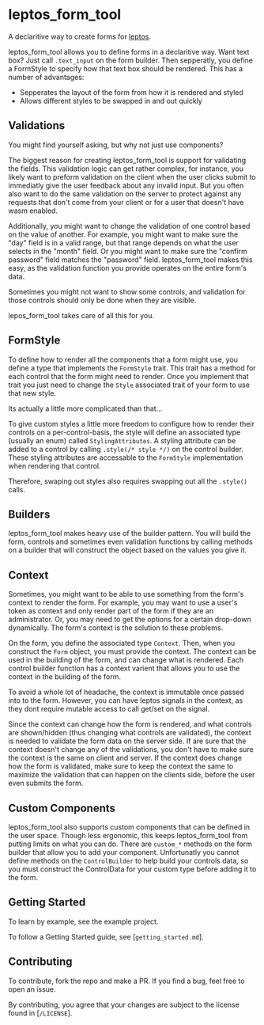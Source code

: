 # leptos_form_tool

A declaritive way to create forms for [leptos](https://leptos.dev/).

leptos_form_tool allows you to define forms in a declaritive way.
Want text box? Just call `.text_input` on the form builder. Then sepperatly,
you define a FormStyle to specify how that text box should be rendered.
This has a number of advantages:
 - Sepperates the layout of the form from how it is rendered and styled
 - Allows different styles to be swapped in and out quickly

## Validations

You might find yourself asking, but why not just use components?

The biggest reason for creating leptos_form_tool is support for
validating the fields. This validation logic can get rather complex, for
instance, you likely want to preform validation on the client when the user 
clicks submit to immediatly give the user feedback about any invalid input.
But you often also want to do the same validation on the server to protect
against any requests that don't come from your client or for a user that
doesn't have wasm enabled.

Additionally, you might want to change the validation of one control based
on the value of another. For example, you might want to make sure the "day"
field is in a valid range, but that range depends on what the user selects in
the "month" field. Or you might want to make sure the "confirm password" field
matches the "password" field. leptos_form_tool makes this easy, as the
validation function you provide operates on the entire form's data.

Sometimes you might not want to show some controls, and validation for those
controls should only be done when they are visible.

lepos_form_tool takes care of all this for you.

## FormStyle

To define how to render all the components that a form might use, you define
a type that implements the `FormStyle` trait. This trait has a method for each
control that the form might need to render. Once you implement that trait you
just need to change the `Style` associated trait of your form to use that new
style.

Its actually a little more complicated than that...

To give custom styles a little more freedom to configure how to render their
controls on a per-control-basis, the style will define an associated type 
(usually an enum) called `StylingAttributes`. A styling attribute can be added
to a control by calling `.style(/* style */)` on the control builder. These 
styling attributes are accessable to the `FormStyle` implementation when 
rendering that control.

Therefore, swaping out styles also requires swapping out all the `.style()`
calls.

## Builders

leptos_form_tool makes heavy use of the builder pattern. You will build the
form, controls and sometimes even validation functions by calling methods on
a builder that will construct the object based on the values you give it.

## Context

Sometimes, you might want to be able to use something from the form's context
to render the form. For example, you may want to use a user's token as context
and only render part of the form if they are an administrator. Or, you may
need to get the options for a certain drop-down dynamically. The form's context
is the solution to these problems.

On the form, you define the associated type `Context`. Then, when you construct
the `Form` object, you must provide the context. The context can be used in
the building of the form, and can change what is rendered. Each control
builder function has a context varient that allows you to use the context in
the building of the form.

To avoid a whole lot of headache, the context is immutable once passed into to
the form. However, you can have leptos signals in the context, as they dont
require mutable access to call get/set on the signal.

Since the context can change how the form is rendered, and what controls are
shown/hidden (thus changing what controls are validated), the context is
needed to validate the form data on the server side. If are sure that the
context doesn't change any of the validations, you don't have to make sure
the context is the same on client and server. If the context does change
how the form is validated, make sure to keep the context the same to maximize
the validation that can happen on the clients side, before the user even
submits the form.

## Custom Components

leptos_form_tool also supports custom components that can be defined in the
user space. Though less ergonomic, this keeps leptos_form_tool from putting
limits on what you can do. There are `custom_*` methods on the form builder
that allow you to add your component. Unfortunatly you cannot define methods
on the `ControlBuilder` to help build your controls data, so you must 
construct the ControlData for your custom type before adding it to the form.

## Getting Started

To learn by example, see the example project.

To follow a Getting Started guide, see [`getting_started.md`].

## Contributing

To contribute, fork the repo and make a PR. 
If you find a bug, feel free to open an issue. 

By contributing, you agree that your changes are 
subject to the license found in [`/LICENSE`].
